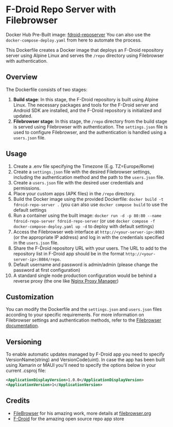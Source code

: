 # F-Droid Repo Server with Filebrowser

Docker Hub Pre-Built image: [fdroid-reposerver](https://hub.docker.com/r/dnviti/fdroid-reposerver)
You can also use the `docker-compose-deploy.yaml` from here to automate the process.

This Dockerfile creates a Docker image that deploys an F-Droid repository server using Alpine Linux and serves the `/repo` directory using Filebrowser with authentication.

## Overview

The Dockerfile consists of two stages:

1. **Build stage**: In this stage, the F-Droid repository is built using Alpine Linux. The necessary packages and tools for the F-Droid server and Android SDK are installed, and the F-Droid repository is initialized and updated.
2. **Filebrowser stage**: In this stage, the `/repo` directory from the build stage is served using Filebrowser with authentication. The `settings.json` file is used to configure Filebrowser, and the authentication is handled using a `users.json` file.

## Usage

1. Create a .env file specifying the Timezone (E.g. TZ=Europe/Rome)
2. Create a `settings.json` file with the desired Filebrowser settings, including the authentication method and the path to the `users.json` file.
3. Create a `users.json` file with the desired user credentials and permissions.
4. Place your custom apps (APK files) in the `/repo` directory.
5. Build the Docker image using the provided Dockerfile: `docker build -t fdroid-repo-server .` (you can also use `docker compose build` to use the default settings
6. Run a container using the built image: `docker run -d -p 80:80 --name fdroid-repo-server fdroid-repo-server` (or use `docker compose -f docker-compose-deploy.yaml up -d` to deploy with default settings)
7. Access the Filebrowser web interface at `http://<your-server-ip>:8083` (or the appropriate IP address) and log in with the credentials specified in the `users.json` file.
8. Share the F-Droid repository URL with your users. The URL to add to the repository list in F-Droid app should be in the format `http://<your-server-ip>:8084/repo`.
9. Default username and password is admin/admin (please change the password at first configuration)
10. A standard single node production configuration would be behind a reverse proxy (the one like [Nginx Proxy Manager](https://nginxproxymanager.com/))

## Customization

You can modify the Dockerfile and the `settings.json` and `users.json` files according to your specific requirements. For more information on Filebrowser settings and authentication methods, refer to the [Filebrowser documentation](https://filebrowser.org/configuration/authentication-method).

## Versioning

To enable automatic updates managed by F-Droid app you need to specify VersionName(string) and VersionCode(uint).
In case the app has been built using Xamarin or MAUI you'll need to specify the options below in your current .csproj file:
```xml
<ApplicationDisplayVersion>1.0.0</ApplicationDisplayVersion>
<ApplicationVersion>1</ApplicationVersion>
```


## Credits

- [FileBrowser](https://github.com/filebrowser) for his amazing work, more details at [filebrowser.org](https://filebrowser.org/)
- [F-Droid](https://f-droid.org/it/) for the amazing open source repo app store

